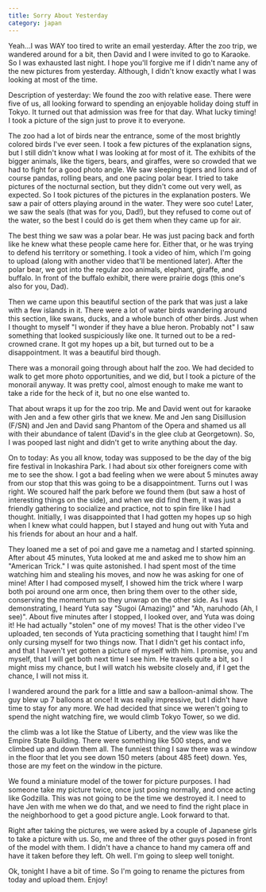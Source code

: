 ```yaml
---
title: Sorry About Yesterday
category: japan
---
```

Yeah...I was WAY too tired to write an email yesterday. After the zoo trip, we wandered around for a bit, then David and I were invited to go to Karaoke. So I was exhausted last night. I hope you'll forgive me if I didn't name any of the new pictures from yesterday. Although, I didn't know exactly what I was looking at most of the time.

Description of yesterday: We found the zoo with relative ease. There were five of us, all looking forward to spending an enjoyable holiday doing stuff in Tokyo. It turned out that admission was free for that day. What lucky timing! I took a picture of the sign just to prove it to everyone.

The zoo had a lot of birds near the entrance, some of the most brightly colored birds I've ever seen. I took a few pictures of the explanation signs, but I still didn't know what I was looking at for most of it. The exhibits of the bigger animals, like the tigers, bears, and giraffes, were so crowded that we had to fight for a good photo angle. We saw sleeping tigers and lions and of course pandas, rolling bears, and one pacing polar bear. I tried to take pictures of the nocturnal section, but they didn't come out very well, as expected. So I took pictures of the pictures in the explanation posters. We saw a pair of otters playing around in the water. They were soo cute! Later, we saw the seals (that was for you, Dad!), but they refused to come out of the water, so the best I could do is get them when they came up for air.

The best thing we saw was a polar bear. He was just pacing back and forth like he knew what these people came here for. Either that, or he was trying to defend his territory or something. I took a video of him, which I'm going to upload (along with another video that'll be mentioned later). After the polar bear, we got into the regular zoo animals, elephant, giraffe, and buffalo. In front of the buffalo exhibit, there were prairie dogs (this one's also for you, Dad).

Then we came upon this beautiful section of the park that was just a lake with a few islands in it. There were a lot of water birds wandering around this section, like swans, ducks, and a whole bunch of other birds. Just when I thought to myself "I wonder if they have a blue heron. Probably not" I saw something that looked suspiciously like one. It turned out to be a red-crowned crane. It got my hopes up a bit, but turned out to be a disappointment. It was a beautiful bird though.

There was a monorail going through about half the zoo. We had decided to walk to get more photo opportunities, and we did, but I took a picture of the monorail anyway. It was pretty cool, almost enough to make me want to take a ride for the heck of it, but no one else wanted to.

That about wraps it up for the zoo trip. Me and David went out for karaoke with Jen and a few other girls that we knew. Me and Jen sang Disillusion (F/SN) and Jen and David sang Phantom of the Opera and shamed us all with their abundance of talent (David's in the glee club at Georgetown). So, I was pooped last night and didn't get to write anything about the day.

On to today: As you all know, today was supposed to be the day of the big fire festival in Inokashira Park. I had about six other foreigners come with me to see the show. I got a bad feeling when we were about 5 minutes away from our stop that this was going to be a disappointment. Turns out I was right. We scoured half the park before we found them (but saw a host of interesting things on the side), and when we did find them, it was just a friendly gathering to socialize and practice, not to spin fire like I had thought. Initially, I was disappointed that I had gotten my hopes up so high when I knew what could happen, but I stayed and hung out with Yuta and his friends for about an hour and a half.

They loaned me a set of poi and gave me a nametag and I started spinning. After about 45 minutes, Yuta looked at me and asked me to show him an "American Trick." I was quite astonished. I had spent most of the time watching him and stealing his moves, and now he was asking for one of mine! After I had composed myself, I showed him the trick where I warp both poi around one arm once, then bring them over to the other side, conserving the momentum so they unwrap on the other side. As I was demonstrating, I heard Yuta say "Sugoi (Amazing)" and "Ah, naruhodo (Ah, I see)". About five minutes after I stopped, I looked over, and Yuta was doing it! He had actually "stolen" one of my moves! That is the other video I've uploaded, ten seconds of Yuta practicing something that I taught him! I'm only cursing myself for two things now. That I didn't get his contact info, and that I haven't yet gotten a picture of myself with him. I promise, you and myself, that I will get both next time I see him. He travels quite a bit, so I might miss my chance, but I will watch his website closely and, if I get the chance, I will not miss it.

I wandered around the park for a little and saw a balloon-animal show. The guy blew up 7 balloons at once! It was really impressive, but I didn't have time to stay for any more. We had decided that since we weren't going to spend the night watching fire, we would climb Tokyo Tower, so we did.

the climb was a lot like the Statue of Liberty, and the view was like the Empire State Building. There were something like 500 steps, and we climbed up and down them all. The funniest thing I saw there was a window in the floor that let you see down 150 meters (about 485 feet) down. Yes, those are my feet on the window in the picture.

We found a miniature model of the tower for picture purposes. I had someone take my picture twice, once just posing normally, and once acting like Godzilla. This was not going to be the time we destroyed it. I need to have Jen with me when we do that, and we need to find the right place in the neighborhood to get a good picture angle. Look forward to that.

Right after taking the pictures, we were asked by a couple of Japanese girls to take a picture with us. So, me and three of the other guys posed in front of the model with them. I didn't have a chance to hand my camera off and have it taken before they left. Oh well. I'm going to sleep well tonight.

Ok, tonight I have a bit of time. So I'm going to rename the pictures from today and upload them. Enjoy!

